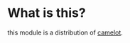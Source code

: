 # What is this?

this module is a distribution of [camelot][1].

[1]:https://github.com/camelot-dev/camelot
